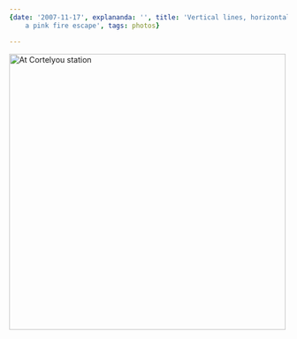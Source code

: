 ```yaml
---
{date: '2007-11-17', explananda: '', title: 'Vertical lines, horizontal lines and
	a pink fire escape', tags: photos}

---
```

<img src="/media/explananda/img_2770.jpg" alt="At Cortelyou station" width="500px"/>
